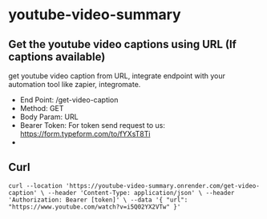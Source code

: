 # youtube-video-summary

## Get the youtube video captions using URL (If captions available)

get youtube video caption from URL, integrate endpoint with your automation tool like zapier, integromate.

- End Point: /get-video-caption
- Method: GET
- Body Param: URL
- Bearer Token: For token send request to us: https://form.typeform.com/to/fYXsT8Ti
-

## Curl

`curl --location 'https://youtube-video-summary.onrender.com/get-video-caption' \
--header 'Content-Type: application/json' \
--header 'Authorization: Bearer [token]' \
--data '{
    "url": "https://www.youtube.com/watch?v=i5Q02YX2VTw"
}'`
